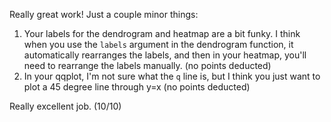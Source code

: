 Really great work! Just a couple minor things:
1. Your labels for the dendrogram and heatmap are a bit funky. I think when you use the `labels` argument in the dendrogram function, it automatically rearranges the labels, and then in your heatmap, you'll need to rearrange the labels manually. (no points deducted)
2. In your qqplot, I'm not sure what the `q` line is, but I think you just want to plot a 45 degree line through y=x (no points deducted)

Really excellent job.
(10/10)
